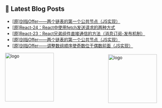## 📕 Latest Blog Posts

<!-- BLOG-POST-LIST:START -->
- [[原]剑指Offer——两个链表的第一个公共节点（JS实现）](https://blog.csdn.net/sinat_41696687/article/details/115588376)
- [[原]React-24：React中使用fetch发送请求的两种方式](https://blog.csdn.net/sinat_41696687/article/details/115578812)
- [[原]React-23：React兄弟组件直接通信的方法（消息订阅-发布机制）](https://blog.csdn.net/sinat_41696687/article/details/115564919)
- [[原]剑指Offer——两个链表的第一个公共节点（JS实现）](https://blog.csdn.net/sinat_41696687/article/details/115563329)
- [[原]剑指Offer——调整数组顺序使奇数位于偶数前面（JS实现）](https://blog.csdn.net/sinat_41696687/article/details/115556813)
<!-- BLOG-POST-LIST:END -->
<img src="https://github-readme-stats.vercel.app/api?username=qq1120637483&show_icons=true" alt="logo" height="160" align="right" style="margin: 5px; margin-bottom: 20px;" />

<img src="https://github-profile-trophy.vercel.app/?username=qq1120637483&theme=flat&column=7" alt="logo" height="160" align="center" style="margin: auto; margin-bottom: 20px;" />


<!--
**qq1120637483/qq1120637483** is a ✨ _special_ ✨ repository because its `README.md` (this file) appears on your GitHub profile.

Here are some ideas to get you started:

- 🔭 I’m currently working on ...
- 🌱 I’m currently learning ...
- 👯 I’m looking to collaborate on ...
- 🤔 I’m looking for help with ...
- 💬 Ask me about ...
- 📫 How to reach me: ...
- 😄 Pronouns: ...
- ⚡ Fun fact: ...
-->
